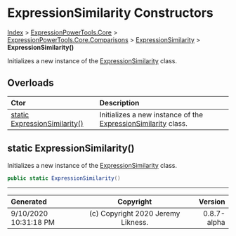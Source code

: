 ﻿# ExpressionSimilarity Constructors

[Index](../index.md) > [ExpressionPowerTools.Core](ExpressionPowerTools.Core.a.md) > [ExpressionPowerTools.Core.Comparisons](ExpressionPowerTools.Core.Comparisons.n.md) > [ExpressionSimilarity](ExpressionPowerTools.Core.Comparisons.ExpressionSimilarity.cs.md) > **ExpressionSimilarity()**

Initializes a new instance of the [ExpressionSimilarity](ExpressionPowerTools.Core.Comparisons.ExpressionSimilarity.cs.md) class.

## Overloads

| Ctor | Description |
| :-- | :-- |
| [static ExpressionSimilarity()](#static-expressionsimilarity) | Initializes a new instance of the [ExpressionSimilarity](ExpressionPowerTools.Core.Comparisons.ExpressionSimilarity.cs.md) class. |

## static ExpressionSimilarity()

Initializes a new instance of the [ExpressionSimilarity](ExpressionPowerTools.Core.Comparisons.ExpressionSimilarity.cs.md) class.

```csharp
public static ExpressionSimilarity()
```



---

| Generated | Copyright | Version |
| :-- | :-: | --: |
| 9/10/2020 10:31:18 PM | (c) Copyright 2020 Jeremy Likness. | 0.8.7-alpha |
